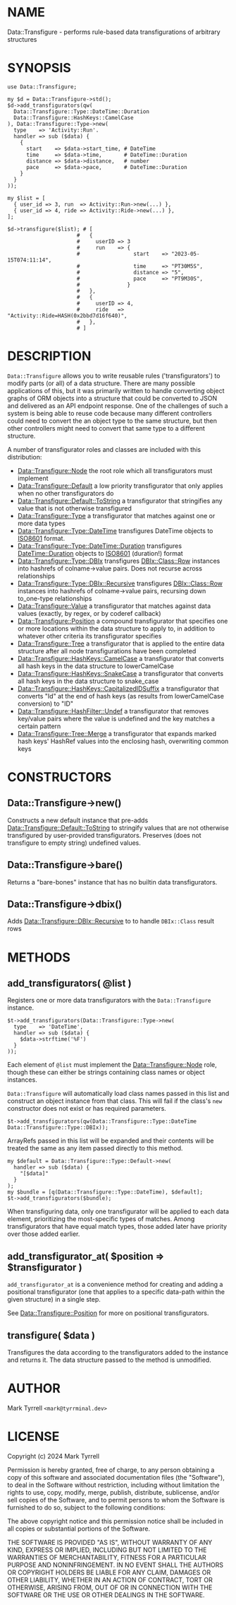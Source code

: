# NAME

Data::Transfigure - performs rule-based data transfigurations of arbitrary structures

# SYNOPSIS

    use Data::Transfigure;

    my $d = Data::Transfigure->std();
    $d->add_transfigurators(qw(
      Data::Transfigure::Type::DateTime::Duration
      Data::Transfigure::HashKeys::CamelCase
    ), Data::Transfigure::Type->new(
      type    => 'Activity::Run'.
      handler => sub ($data) {
        {
          start    => $data->start_time, # DateTime
          time     => $data->time,       # DateTime::Duration
          distance => $data->distance,   # number
          pace     => $data->pace,       # DateTime::Duration
        }
      }
    ));

    my $list = [
      { user_id => 3, run  => Activity::Run->new(...) },
      { user_id => 4, ride => Activity::Ride->new(...) },
    ];

    $d->transfigure($list); # [
                          #   {
                          #     userID => 3
                          #     run    => {
                          #                 start    => "2023-05-15T074:11:14",
                          #                 time     => "PT30M5S",
                          #                 distance => "5",
                          #                 pace     => "PT9M30S",
                          #               }
                          #   },
                          #   {
                          #     userID => 4,
                          #     ride   => "Activity::Ride=HASH(0x2bbd7d16f640)",
                          #   },
                          # ]

# DESCRIPTION

`Data::Transfigure` allows you to write reusable rules ('transfigurators') to modify
parts (or all) of a data structure. There are many possible applications of this,
but it was primarily written to handle converting object graphs of ORM objects
into a structure that could be converted to JSON and delivered as an API endpoint
response. One of the challenges of such a system is being able to reuse code
because many different controllers could need to convert the an object type to
the same structure, but then other controllers might need to convert that same
type to a different structure.

A number of transfigurator roles and classes are included with this distribution:

- [Data::Transfigure::Node](https://metacpan.org/pod/Data%3A%3ATransfigure%3A%3ANode)
the root role which all transfigurators must implement
- [Data::Transfigure::Default](https://metacpan.org/pod/Data%3A%3ATransfigure%3A%3ADefault)
a low priority transfigurator that only applies when no other transfigurators do
- [Data::Transfigure::Default::ToString](https://metacpan.org/pod/Data%3A%3ATransfigure%3A%3ADefault%3A%3AToString)
a transfigurator that stringifies any value that is not otherwise transfigured
- [Data::Transfigure::Type](https://metacpan.org/pod/Data%3A%3ATransfigure%3A%3AType)
a transfigurator that matches against one or more data types
- [Data::Transfigure::Type::DateTime](https://metacpan.org/pod/Data%3A%3ATransfigure%3A%3AType%3A%3ADateTime)
transfigures DateTime objects to [ISO8601](https://en.wikipedia.org/wiki/ISO_8601) 
format.
- [Data::Transfigure::Type::DateTime::Duration](https://metacpan.org/pod/Data%3A%3ATransfigure%3A%3AType%3A%3ADateTime%3A%3ADuration)
transfigures [DateTime::Duration](https://metacpan.org/pod/DateTime%3A%3ADuration) objects to 
[ISO8601](https://en.wikipedia.org/wiki/ISO_8601#Durations) (duration!) format
- [Data::Transfigure::Type::DBIx](https://metacpan.org/pod/Data%3A%3ATransfigure%3A%3AType%3A%3ADBIx)
transfigures [DBIx::Class::Row](https://metacpan.org/pod/DBIx%3A%3AClass%3A%3ARow) instances into hashrefs of colname->value 
pairs. Does not recurse across relationships
- [Data::Transfigure::Type::DBIx::Recursive](https://metacpan.org/pod/Data%3A%3ATransfigure%3A%3AType%3A%3ADBIx%3A%3ARecursive)
transfigures [DBIx::Class::Row](https://metacpan.org/pod/DBIx%3A%3AClass%3A%3ARow) instances into hashrefs of colname->value pairs,
recursing down to\_one-type relationships
- [Data::Transfigure::Value](https://metacpan.org/pod/Data%3A%3ATransfigure%3A%3AValue)
a transfigurator that matches against data values (exactly, by regex, or by coderef 
callback)
- [Data::Transfigure::Position](https://metacpan.org/pod/Data%3A%3ATransfigure%3A%3APosition)
a compound transfigurator that specifies one or more locations within the data 
structure to apply to, in addition to whatever other criteria its transfigurator 
specifies
- [Data::Transfigure::Tree](https://metacpan.org/pod/Data%3A%3ATransfigure%3A%3ATree)
a transfigurator that is applied to the entire data structure after all 
node transfigurations have been completed
- [Data::Transfigure::HashKeys::CamelCase](https://metacpan.org/pod/Data%3A%3ATransfigure%3A%3AHashKeys%3A%3ACamelCase)
a transfigurator that converts all hash keys in the data structure to 
lowerCamelCase
- [Data::Transfigure::HashKeys::SnakeCase](https://metacpan.org/pod/Data%3A%3ATransfigure%3A%3AHashKeys%3A%3ASnakeCase)
a transfigurator that converts all hash keys in the data structure to 
snake\_case
- [Data::Transfigure::HashKeys::CapitalizedIDSuffix](https://metacpan.org/pod/Data%3A%3ATransfigure%3A%3AHashKeys%3A%3ACapitalizedIDSuffix)
a transfigurator that converts "Id" at the end of hash keys (as results from 
lowerCamelCase conversion) to "ID"
- [Data::Transfigure::HashFilter::Undef](https://metacpan.org/pod/Data%3A%3ATransfigure%3A%3AHashFilter%3A%3AUndef)
a transfigurator that removes key/value pairs where the value is undefined and
the key matches a certain pattern
- [Data::Transfigure::Tree::Merge](https://metacpan.org/pod/Data%3A%3ATransfigure%3A%3ATree%3A%3AMerge)
a transfigurator that expands marked hash keys' HashRef values into the enclosing
hash, overwriting common keys

# CONSTRUCTORS

## Data::Transfigure->new()

Constructs a new default instance that pre-adds 
[Data::Transfigure::Default::ToString](https://metacpan.org/pod/Data%3A%3ATransfigure%3A%3ADefault%3A%3AToString) to stringify values that are not otherwise
transfigured by user-provided transfigurators. Preserves (does not transfigure to 
empty string) undefined values.

## Data::Transfigure->bare()

Returns a "bare-bones" instance that has no builtin data transfigurators.

## Data::Transfigure->dbix()

Adds [Data::Transfigure::DBIx::Recursive](https://metacpan.org/pod/Data%3A%3ATransfigure%3A%3ADBIx%3A%3ARecursive) to to handle `DBIx::Class` result rows

# METHODS

## add\_transfigurators( @list )

Registers one or more data transfigurators with the `Data::Transfigure` instance.

    $t->add_transfigurators(Data::Transfigure::Type->new(
      type    => 'DateTime',
      handler => sub ($data) {
        $data->strftime('%F')
      }
    ));

Each element of `@list` must implement the [Data::Transfigure::Node](https://metacpan.org/pod/Data%3A%3ATransfigure%3A%3ANode) role, though
these can either be strings containing class names or object instances.

`Data::Transfigure` will automatically load class names passed in this list and 
construct an object instance from that class. This will fail if the class's `new`
constructor does not exist or has required parameters.

    $t->add_transfigurators(qw(Data::Transfigure::Type::DateTime Data::Transfigure::Type::DBIx));

ArrayRefs passed in this list will be expanded and their contents will be treated
the same as any item passed directly to this method.

    my $default = Data::Transfigure::Type::Default->new(
      handler => sub ($data) {
        "[$data]"
      }
    );
    my $bundle = [q(Data::Transfigure::Type::DateTime), $default];
    $t->add_transfigurators($bundle);

When transfiguring data, only one transfigurator will be applied to each data element,
prioritizing the most-specific types of matches. Among transfigurators that have 
equal match types, those added later have priority over those added earlier.

## add\_transfigurator\_at( $position => $transfigurator )

`add_transfigurator_at` is a convenience method for creating and adding a 
positional transfigurator (one that applies to a specific data-path within the given
structure) in a single step.

See [Data::Transfigure::Position](https://metacpan.org/pod/Data%3A%3ATransfigure%3A%3APosition) for more on positional transfigurators.

## transfigure( $data )

Transfigures the data according to the transfigurators added to the instance and 
returns it. The data structure passed to the method is unmodified.

# AUTHOR

Mark Tyrrell `<mark@tyrrminal.dev>`

# LICENSE

Copyright (c) 2024 Mark Tyrrell

Permission is hereby granted, free of charge, to any person obtaining a copy
of this software and associated documentation files (the "Software"), to deal
in the Software without restriction, including without limitation the rights
to use, copy, modify, merge, publish, distribute, sublicense, and/or sell
copies of the Software, and to permit persons to whom the Software is
furnished to do so, subject to the following conditions:

The above copyright notice and this permission notice shall be included in all
copies or substantial portions of the Software.

THE SOFTWARE IS PROVIDED "AS IS", WITHOUT WARRANTY OF ANY KIND, EXPRESS OR
IMPLIED, INCLUDING BUT NOT LIMITED TO THE WARRANTIES OF MERCHANTABILITY,
FITNESS FOR A PARTICULAR PURPOSE AND NONINFRINGEMENT. IN NO EVENT SHALL THE
AUTHORS OR COPYRIGHT HOLDERS BE LIABLE FOR ANY CLAIM, DAMAGES OR OTHER
LIABILITY, WHETHER IN AN ACTION OF CONTRACT, TORT OR OTHERWISE, ARISING FROM,
OUT OF OR IN CONNECTION WITH THE SOFTWARE OR THE USE OR OTHER DEALINGS IN THE
SOFTWARE.
